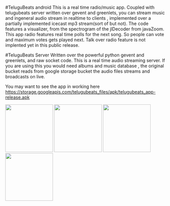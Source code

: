 #TeluguBeats android
This is a real time radio/music app. Coupled with telugubeats server written over gevent and greenlets, you can stream music and ingeneral
audio stream in realtime to clients , implemented over a partially implemented icecast mp3 stream(sort of but not).
The code features a visualizer, from the spectrogram of the jlDecoder from javaZoom. This app radio features real time  polls for the next song.
So people can vote and maximum votes gets played next. Talk over radio feature is not implented yet in this public release.



#TeluguBeats Server
Written over the powerful python gevent and greenlets, and raw socket code. This is a real time audio streaming server.
If you are using this you would need albums and music database , the original bucket reads from google storage bucket the audio files streams and broadcasts on live.


You may want to see the app in working here
https://storage.googleapis.com/telugubeats_files/apk/telugubeats_app-release.apk


<img src="https://storage.googleapis.com/telugubeats_files/screenshots/S51015-131518.jpg" width="150px" />
<img src="https://storage.googleapis.com/telugubeats_files/screenshots/S51015-131521.jpg" width="150px" />
<img src="https://storage.googleapis.com/telugubeats_files/screenshots/S51015-131507.jpg" width="150px" />
<img src="https://storage.googleapis.com/telugubeats_files/screenshots/S51015-131541.jpg" width="150px" />
